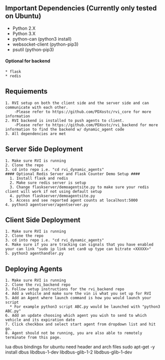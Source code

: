 ## Important Dependencies (Currently only tested on Ubuntu) ##
* Python 2.X
* Python 3.X
* python-can (python3 install)
* websocket-client (python-pip3)
* psutil (python-pip3)

#### Optional for backend ####
	* flask 
	* redis 

## Requiements ##
	1. RVI setup on both the client side and the server side and can communicate with each other.
		-Please refer to https://github.com/PDXostc/rvi_core for more information
	2. RVI backend is installed to push agents to client.
		-Please refer to https://github.com/PDXostc/rvi_backend for more information to find the backend w/ dynamic_agent code
	3. All dependencies are met
 
## Server Side Deployment ##
	1. Make sure RVI is running
	2. Clone the repo
	3. cd into repo i.e. "cd rvi_dynamic_agents"
	#### Optional Redis Server and Flask Counter Demo Setup ####
	  1. Install flask and redis
	  2. Make sure redis server is setup
	  3. Change flaskserver/demoagentsite.py to make sure your redis client will work if not using default setup
	  4. python flaskserver/demoagentsite.py
	  5. Access and see reported agent counts at localhost:5000
	4. python3 agentserver/agentserver.py

## Client Side Deployment ##
	1. Make sure RVI is running
	2. Clone the repo
	3. cd into repo i.e. "cd rvi_dynamic_agents"
	4. Make sure if you are tracking can signals that you have enabled your can link "sudo ip link set can0 up type can bitrate <XXXXX>" 
	5. python3 agenthandler.py

## Deploying Agents ##
	1. Make sure RVI is running
	2. Clone the rvi_backend repo
	3. Follow setup instructions for the rvi_backend repo
	4. Add a vehicle and make sure the vin is what you set up for RVI
	5. Add an Agent where launch command is how you would launch your script 
	  * For example python3 script ABC.py would be launched with "python3 ABC.py"
	6. Add an update choosing which agent you wish to send to which vehicle and its expiration date
	7. Click checkbox and select start agent from dropdown list and hit go.
	8. Agent should not be running, you are also able to remotely terminate from this page.


lua dbus bindings for ubuntu need header and arch files
sudo apt-get -y install dbus libdbus-1-dev libdbus-glib-1-2 libdbus-glib-1-dev